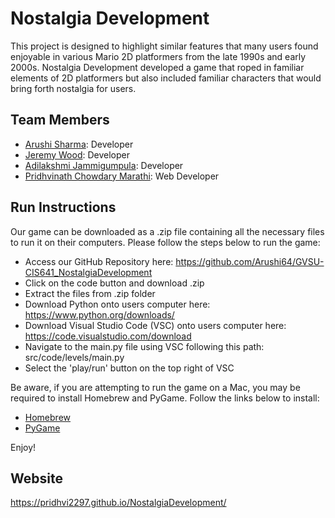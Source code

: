 # Nostalgia Development

This project is designed to highlight similar features that many users found enjoyable in various Mario 2D platformers from the late 1990s and early 2000s. Nostalgia Development developed a game that roped in familiar elements of 2D platformers but also included familiar characters that would bring forth nostalgia for users. 

## Team Members

* [Arushi Sharma](https://github.com/Arushi64/-CIS641-HW2-Sharma): Developer
* [Jeremy Wood](https://github.com/woodjer18/CIS641-HW2-Wood.git): Developer
* [Adilakshmi Jammigumpula](https://github.com/adi798915/641-Hw2-jammigumpula): Developer
* [Pridhvinath Chowdary Marathi](https://github.com/Pridhvi2297/CIS641-HW2-Marathi): Web Developer


## Run Instructions


Our game can be downloaded as a .zip file containing all the necessary files to run it on their computers. Please follow the steps below to run the game:
* Access our GitHub Repository here: https://github.com/Arushi64/GVSU-CIS641_NostalgiaDevelopment
* Click on the code button and download .zip
* Extract the files from .zip folder
* Download Python onto users computer here: https://www.python.org/downloads/
* Download Visual Studio Code (VSC) onto users computer here: https://code.visualstudio.com/download
* Navigate to the main.py file using VSC following this path: src/code/levels/main.py
* Select the 'play/run' button on the top right of VSC

Be aware, if you are attempting to run the game on a Mac, you may be required to install Homebrew and PyGame. Follow the links below to install:

* [Homebrew](https://brew.sh/)
* [PyGame](https://www.pygame.org/wiki/GettingStarted)

Enjoy!

## Website
https://pridhvi2297.github.io/NostalgiaDevelopment/
